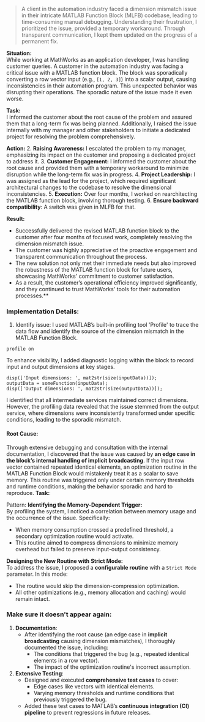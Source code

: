 >A client in the automation industry faced a dimension mismatch issue in their intricate MATLAB Function Block (MLFB) codebase, leading to time-consuming manual debugging. Understanding their frustration, I prioritized the issue, provided a temporary workaround. Through transparent communication, I kept them updated on the progress of a permanent fix. 

**Situation:**  
While working at MathWorks as an application developer, I was handling customer queries. A customer in the automation industry was facing a critical issue with a MATLAB function block. The block was sporadically converting a row vector input (e.g., `[1, 2, 3]`) into a scalar output, causing inconsistencies in their automation program. This unexpected behavior was disrupting their operations. The sporadic nature of the issue made it even worse.

**Task:**  
I informed the customer about the root cause of the problem and assured them that a long-term fix was being planned. Additionally, I raised the issue internally with my manager and other stakeholders to initiate a dedicated project for resolving the problem comprehensively.

**Action:** 
2. **Raising Awareness:** I escalated the problem to my manager, emphasizing its impact on the customer and proposing a dedicated project to address it.
3. **Customer Engagement:** I informed the customer about the root cause and provided them with a temporary workaround to minimize disruption while the long-term fix was in progress.
4. **Project Leadership:** I was assigned as the lead for the project, which required significant architectural changes to the codebase to resolve the dimensional inconsistencies.
5. **Execution:** Over four months, I worked on rearchitecting the MATLAB function block, involving thorough testing.
6. **Ensure backward compatibility**: A switch was given in MLFB for that.

**Result:**

- Successfully delivered the revised MATLAB function block to the customer after four months of focused work, completely resolving the dimension mismatch issue.
- The customer was highly appreciative of the proactive engagement and transparent communication throughout the process.
- The new solution not only met their immediate needs but also improved the robustness of the MATLAB function block for future users, showcasing MathWorks' commitment to customer satisfaction.
- As a result, the customer’s operational efficiency improved significantly, and they continued to trust MathWorks' tools for their automation processes.**

### Implementation Details:

1. Identify issue: I used MATLAB’s built-in profiling tool 'Profile' to trace the data flow and identify the source of the dimension mismatch in the MATLAB Function Block. 
```
profile on
```
To enhance visibility, I added diagnostic logging within the block to record input and output dimensions at key stages. 
```
disp(['Input dimensions: ', mat2str(size(inputData))]);
outputData = someFunction(inputData);
disp(['Output dimensions: ', mat2str(size(outputData))]);
```
I identified that all intermediate services maintained correct dimensions. However, the profiling data revealed that the issue stemmed from the output service, where dimensions were inconsistently transformed under specific conditions, leading to the sporadic mismatch.

#### Root Cause:
Through extensive debugging and consultation with the internal documentation, I discovered that the issue was caused by **an edge case in the block’s internal handling of implicit broadcasting**. If the input row vector contained repeated identical elements, an optimization routine in the MATLAB Function Block would mistakenly treat it as a scalar to save memory. This routine was triggered only under certain memory thresholds and runtime conditions, making the behavior sporadic and hard to reproduce.
**Task:**  

Pattern:
**Identifying the Memory-Dependent Trigger:**  
By profiling the system, I noticed a correlation between memory usage and the occurrence of the issue. Specifically:

- When memory consumption crossed a predefined threshold, a secondary optimization routine would activate.
- This routine aimed to compress dimensions to minimize memory overhead but failed to preserve input-output consistency.

**Designing the New Routine with Strict Mode:**  
To address the issue, I proposed a **configurable routine** with a `Strict Mode` parameter. In this mode:

- The routine would skip the dimension-compression optimization.
- All other optimizations (e.g., memory allocation and caching) would remain intact.


### Make sure it doesn't appear again:
1. **Documentation**:
	- After identifying the root cause (an edge case in **implicit broadcasting** causing dimension mismatches), I thoroughly documented the issue, including:
	    - The conditions that triggered the bug (e.g., repeated identical elements in a row vector).
	    - The impact of the optimization routine's incorrect assumption.
2. **Extensive Testing**:
	- Designed and executed **comprehensive test cases** to cover:
	    - Edge cases like vectors with identical elements.
	    - Varying memory thresholds and runtime conditions that previously triggered the bug.
	- Added these test cases to MATLAB’s **continuous integration (CI) pipeline** to prevent regressions in future releases.